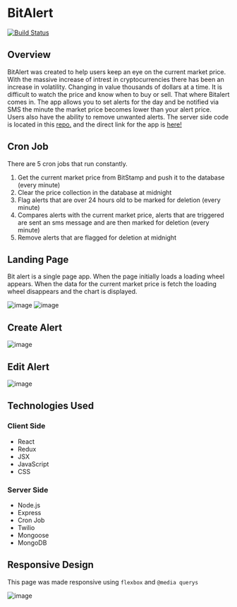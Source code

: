 # BitAlert
[![Build Status](https://travis-ci.org/ckarras11/bitalert-client.svg?branch=master)](https://travis-ci.org/ckarras11/bitalert-client)
## Overview
BitAlert was created to help users keep an eye on the current market price.  With the massive increase of intrest in cryptocurrencies there has been an increase in volatility.  Changing in value thousands of dollars at a time.  It is difficult to watch the price and know when to buy or sell.  That where Bitalert comes in.  The app allows you to set alerts for the day and be notified via SMS the minute the market price becomes lower than your alert price.  Users also have the ability to remove unwanted alerts.  The server side code is located in this [repo.](https://github.com/ckarras11/bitalert-server) and the direct link for the app is [here!](https://bitalert.netlify.com/)

## Cron Job
There are 5 cron jobs that run constantly.  
1. Get the current market price from BitStamp and push it to the database (every minute)
2. Clear the price collection in the database at midnight
3. Flag alerts that are over 24 hours old to be marked for deletion (every minute)
4. Compares alerts with the current market price, alerts that are triggered are sent an sms message and are then marked for deletion (every minute)
5. Remove alerts that are flagged for deletion at midnight

## Landing Page
Bit alert is a single page app.  When the page initially loads a loading wheel appears.  When the data for the current market price is fetch the loading wheel disappears and the chart is displayed.

![image](https://user-images.githubusercontent.com/30561347/34362282-2c9342c6-ea40-11e7-8ea3-03c806a011fb.png)
![image](https://user-images.githubusercontent.com/30561347/34362433-8983b58c-ea41-11e7-8b77-0115321214ce.png)
## Create Alert
![image](https://user-images.githubusercontent.com/30561347/34362630-56848b32-ea43-11e7-9577-b13eb02aa719.png)
## Edit Alert
![image](https://user-images.githubusercontent.com/30561347/34362654-866e7d94-ea43-11e7-9152-07c3b75770d7.png)

## Technologies Used
### Client Side
* React
* Redux
* JSX
* JavaScript
* CSS
### Server Side
* Node.js
* Express
* Cron Job
* Twilio
* Mongoose
* MongoDB

## Responsive Design
This page was made responsive using ``flexbox`` and ``@media querys``

![image](https://user-images.githubusercontent.com/30561347/34362476-ebab6dea-ea41-11e7-8b71-d8afb4f576c4.png)
